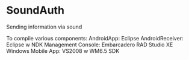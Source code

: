 SoundAuth
=========

Sending information via sound

To compile various components: 
AndroidApp: Eclipse
AndroidReceiver: Eclipse w NDK
Management Console: Embarcadero RAD Studio XE
Windows Mobile App: VS2008 w WM6.5 SDK
